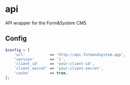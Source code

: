 # api
API wrapper for the Form&amp;System CMS

## Config
```php
$config = [
    'url'           => 'http://api.formandsystem.app',
    'version'       => '1',
    'client_id'     => 'your-client-id',
    'client_secret' => 'your-client-secret',
    'cache'         => true,
];
```
